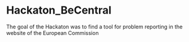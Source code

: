 # Hackaton_BeCentral

The goal of the Hackaton was to find a tool for problem reporting in the website of the European Commission
